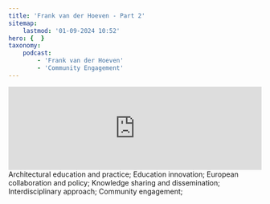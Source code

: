 ```yaml
---
title: 'Frank van der Hoeven - Part 2'
sitemap:
    lastmod: '01-09-2024 10:52'
hero: {  }
taxonomy:
    podcast:
        - 'Frank van der Hoeven'
        - 'Community Engagement'
---
```


<iframe title="digineb" width="100%" height="166" scrolling="no" frameborder="no" allow="autoplay" src="https://w.soundcloud.com/player/?url=https%3A//api.soundcloud.com/tracks/1908103331&color=%234b4815&auto_play=false&hide_related=false&show_comments=true&show_user=true&show_reposts=false&show_teaser=false"></iframe>
Architectural education and practice;
Education innovation;
European collaboration and policy;
Knowledge sharing and dissemination;
Interdisciplinary approach;
Community engagement;